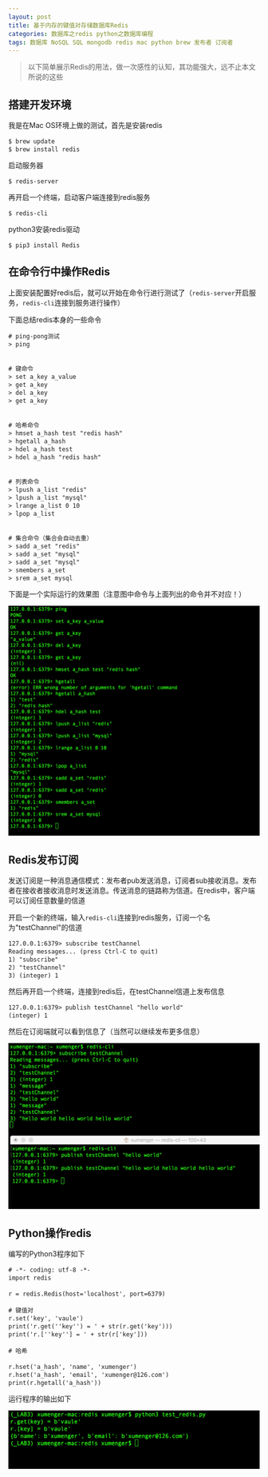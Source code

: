 ```yaml
---
layout: post
title: 基于内存的键值对存储数据库Redis
categories: 数据库之redis python之数据库编程
tags: 数据库 NoSQL SQL mongodb redis mac python brew 发布者 订阅者
---
```


>以下简单展示Redis的用法，做一次感性的认知，其功能强大，远不止本文所说的这些

## 搭建开发环境

我是在Mac OS环境上做的测试，首先是安装redis

```
$ brew update
$ brew install redis
```

启动服务器

```
$ redis-server
```

再开启一个终端，启动客户端连接到redis服务

```
$ redis-cli
```

python3安装redis驱动

```
$ pip3 install Redis
```

## 在命令行中操作Redis

上面安装配置好redis后，就可以开始在命令行进行测试了（`redis-server`开启服务，`redis-cli`连接到服务进行操作）

下面总结redis本身的一些命令

```
# ping-pong测试
> ping


# 键命令
> set a_key a_value
> get a_key
> del a_key
> get a_key


# 哈希命令
> hmset a_hash test "redis hash"
> hgetall a_hash
> hdel a_hash test
> hdel a_hash "redis hash"


# 列表命令
> lpush a_list "redis"
> lpush a_list "mysql"
> lrange a_list 0 10
> lpop a_list


# 集合命令（集合会自动去重）
> sadd a_set "redis"
> sadd a_set "mysql"
> sadd a_set "mysql"
> smembers a_set
> srem a_set mysql
```

下面是一个实际运行的效果图（注意图中命令与上面列出的命令并不对应！）

![image](../media/image/2017-12-16/101.png)

## Redis发布订阅

发送订阅是一种消息通信模式：发布者pub发送消息，订阅者sub接收消息。发布者在接收者接收消息时发送消息。传送消息的链路称为信道。在redis中，客户端可以订阅任意数量的信道

开启一个新的终端，输入`redis-cli`连接到redis服务，订阅一个名为"testChannel"的信道

```
127.0.0.1:6379> subscribe testChannel
Reading messages... (press Ctrl-C to quit)
1) "subscribe"
2) "testChannel"
3) (integer) 1

```

然后再开启一个终端，连接到redis后，在testChannel信道上发布信息

```
127.0.0.1:6379> publish testChannel "hello world"
(integer) 1
```

然后在订阅端就可以看到信息了（当然可以继续发布更多信息）

![image](../media/image/2017-12-16/102.png)

## Python操作redis

编写的Python3程序如下

```
# -*- coding: utf-8 -*-
import redis

r = redis.Redis(host='localhost', port=6379)

# 键值对
r.set('key', 'vaule')
print('r.get(''key'') = ' + str(r.get('key')))
print('r.[''key''] = ' + str(r['key']))

# 哈希

r.hset('a_hash', 'name', 'xumenger')
r.hset('a_hash', 'email', 'xumenger@126.com')
print(r.hgetall('a_hash'))
```

运行程序的输出如下

![image](../media/image/2017-12-16/103.png)

